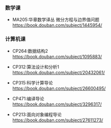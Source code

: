 ### 数学课
- MA205:华章数学译丛 微分方程与边界值问题  
https://book.douban.com/subject/1445954/
### 计算机课

- CP264:数据结构2  
https://book.douban.com/subject/1095883/

- CP312:算法设计和分析1  
https://book.douban.com/subject/20432061/

- CP315:科学计算导论  
https://book.douban.com/subject/26600495/

- CP471:编译导论  
https://book.douban.com/subject/3296317/

- CP213:面向对象编程导论  
https://book.douban.com/subject/27611273/




